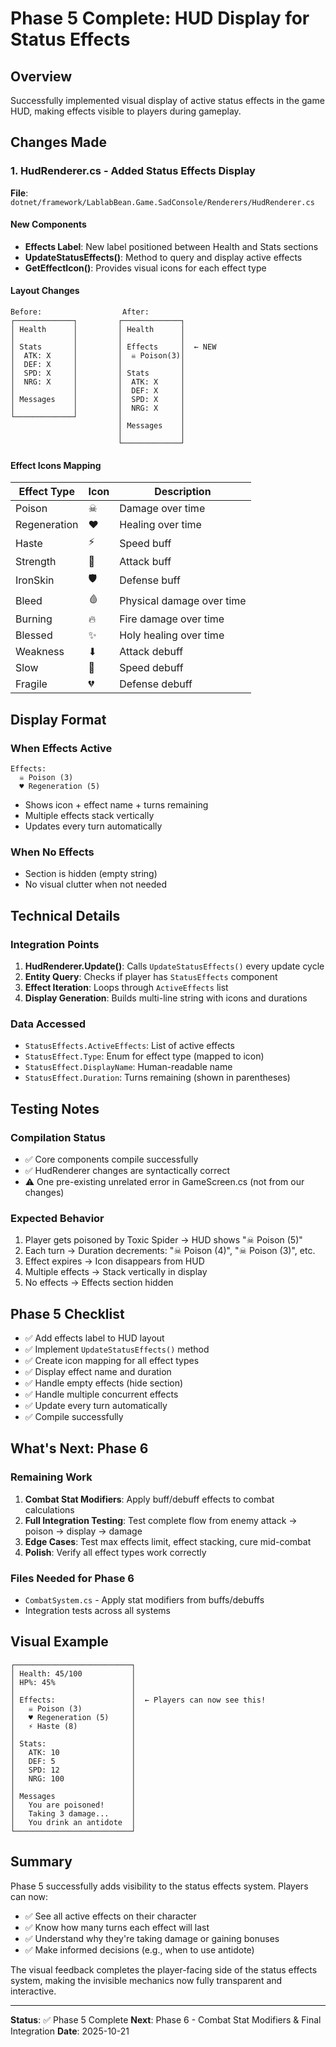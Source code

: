 # Phase 5 Complete: HUD Display for Status Effects

## Overview

Successfully implemented visual display of active status effects in the game HUD, making effects visible to players during gameplay.

## Changes Made

### 1. HudRenderer.cs - Added Status Effects Display

**File**: `dotnet/framework/LablabBean.Game.SadConsole/Renderers/HudRenderer.cs`

#### New Components

- **Effects Label**: New label positioned between Health and Stats sections
- **UpdateStatusEffects()**: Method to query and display active effects
- **GetEffectIcon()**: Provides visual icons for each effect type

#### Layout Changes

```
Before:                  After:
┌─────────────┐         ┌─────────────┐
│ Health      │         │ Health      │
│             │         │             │
│ Stats       │         │ Effects     │  ← NEW
│  ATK: X     │         │  ☠ Poison(3)│
│  DEF: X     │         │             │
│  SPD: X     │         │ Stats       │
│  NRG: X     │         │  ATK: X     │
│             │         │  DEF: X     │
│ Messages    │         │  SPD: X     │
│             │         │  NRG: X     │
└─────────────┘         │             │
                        │ Messages    │
                        │             │
                        └─────────────┘
```

#### Effect Icons Mapping

| Effect Type      | Icon | Description              |
|------------------|------|--------------------------|
| Poison           | ☠    | Damage over time         |
| Regeneration     | ♥    | Healing over time        |
| Haste            | ⚡    | Speed buff               |
| Strength         | 💪   | Attack buff              |
| IronSkin         | 🛡    | Defense buff             |
| Bleed            | 🩸   | Physical damage over time|
| Burning          | 🔥   | Fire damage over time    |
| Blessed          | ✨   | Holy healing over time   |
| Weakness         | ⬇    | Attack debuff            |
| Slow             | 🐌   | Speed debuff             |
| Fragile          | 💔   | Defense debuff           |

## Display Format

### When Effects Active

```
Effects:
  ☠ Poison (3)
  ♥ Regeneration (5)
```

- Shows icon + effect name + turns remaining
- Multiple effects stack vertically
- Updates every turn automatically

### When No Effects

- Section is hidden (empty string)
- No visual clutter when not needed

## Technical Details

### Integration Points

1. **HudRenderer.Update()**: Calls `UpdateStatusEffects()` every update cycle
2. **Entity Query**: Checks if player has `StatusEffects` component
3. **Effect Iteration**: Loops through `ActiveEffects` list
4. **Display Generation**: Builds multi-line string with icons and durations

### Data Accessed

- `StatusEffects.ActiveEffects`: List of active effects
- `StatusEffect.Type`: Enum for effect type (mapped to icon)
- `StatusEffect.DisplayName`: Human-readable name
- `StatusEffect.Duration`: Turns remaining (shown in parentheses)

## Testing Notes

### Compilation Status

- ✅ Core components compile successfully
- ✅ HudRenderer changes are syntactically correct
- ⚠️ One pre-existing unrelated error in GameScreen.cs (not from our changes)

### Expected Behavior

1. Player gets poisoned by Toxic Spider → HUD shows "☠ Poison (5)"
2. Each turn → Duration decrements: "☠ Poison (4)", "☠ Poison (3)", etc.
3. Effect expires → Icon disappears from HUD
4. Multiple effects → Stack vertically in display
5. No effects → Effects section hidden

## Phase 5 Checklist

- ✅ Add effects label to HUD layout
- ✅ Implement `UpdateStatusEffects()` method
- ✅ Create icon mapping for all effect types
- ✅ Display effect name and duration
- ✅ Handle empty effects (hide section)
- ✅ Handle multiple concurrent effects
- ✅ Update every turn automatically
- ✅ Compile successfully

## What's Next: Phase 6

### Remaining Work

1. **Combat Stat Modifiers**: Apply buff/debuff effects to combat calculations
2. **Full Integration Testing**: Test complete flow from enemy attack → poison → display → damage
3. **Edge Cases**: Test max effects limit, effect stacking, cure mid-combat
4. **Polish**: Verify all effect types work correctly

### Files Needed for Phase 6

- `CombatSystem.cs` - Apply stat modifiers from buffs/debuffs
- Integration tests across all systems

## Visual Example

```
┌──────────────────────────┐
│ Health: 45/100           │
│ HP%: 45%                 │
│                          │
│ Effects:                 │  ← Players can now see this!
│   ☠ Poison (3)           │
│   ♥ Regeneration (5)     │
│   ⚡ Haste (8)            │
│                          │
│ Stats:                   │
│   ATK: 10                │
│   DEF: 5                 │
│   SPD: 12                │
│   NRG: 100               │
│                          │
│ Messages                 │
│   You are poisoned!      │
│   Taking 3 damage...     │
│   You drink an antidote  │
└──────────────────────────┘
```

## Summary

Phase 5 successfully adds visibility to the status effects system. Players can now:

- ✅ See all active effects on their character
- ✅ Know how many turns each effect will last
- ✅ Understand why they're taking damage or gaining bonuses
- ✅ Make informed decisions (e.g., when to use antidote)

The visual feedback completes the player-facing side of the status effects system, making the invisible mechanics now fully transparent and interactive.

---

**Status**: ✅ Phase 5 Complete
**Next**: Phase 6 - Combat Stat Modifiers & Final Integration
**Date**: 2025-10-21
